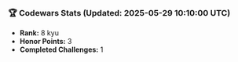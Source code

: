 ### 🏆 Codewars Stats (Updated: 2025-05-29 10:10:00 UTC)

- **Rank:** 8 kyu
- **Honor Points:** 3
- **Completed Challenges:** 1
